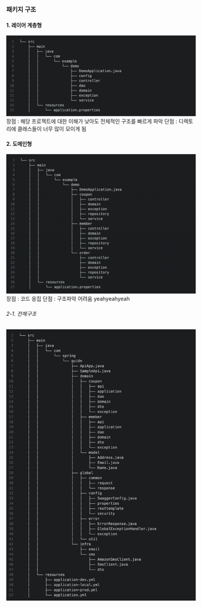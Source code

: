 ### 패키지 구조


#### 1. 레이어 계층형
![picture/git_good.png](spring/../picture/1.png)
장점 : 해당 프로젝트에 대한 이해가 낮아도 전체적인 구조를 빠르게 파악
단점 : 디렉토리에 클래스들이 너무 많이 모이게 됨


#### 2. 도메인형
![picture/git_good.png](spring/../picture/2.png)
장점 : 코드 응집
단점 : 구조파악 어려움
yeahyeahyeah
###### 2-1. 전체구조
![picture/git_good.png](spring/../picture/3.png)
